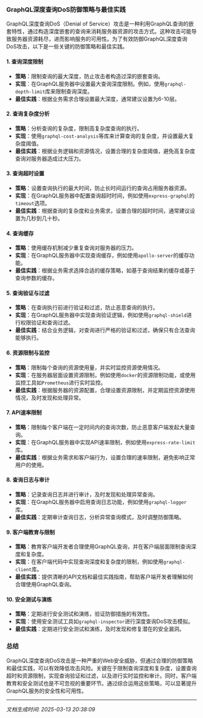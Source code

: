 ### GraphQL深度查询DoS防御策略与最佳实践

GraphQL深度查询DoS（Denial of Service）攻击是一种利用GraphQL查询的嵌套特性，通过构造深度嵌套的查询来消耗服务器资源的攻击方式。这种攻击可能导致服务器资源耗尽，进而影响服务的可用性。为了有效防御GraphQL深度查询DoS攻击，以下是一些关键的防御策略和最佳实践。

#### 1. **查询深度限制**
   - **策略**：限制查询的最大深度，防止攻击者构造过深的嵌套查询。
   - **实现**：在GraphQL服务器中设置最大查询深度限制。例如，使用`graphql-depth-limit`库来限制查询深度。
   - **最佳实践**：根据业务需求合理设置最大深度，通常建议设置为6-10层。

#### 2. **查询复杂度分析**
   - **策略**：分析查询的复杂度，限制高复杂度查询的执行。
   - **实现**：使用`graphql-cost-analysis`等库来计算查询的复杂度，并设置最大复杂度阈值。
   - **最佳实践**：根据业务逻辑和资源情况，设置合理的复杂度阈值，避免高复杂度查询对服务器造成过大压力。

#### 3. **查询超时设置**
   - **策略**：设置查询执行的最大时间，防止长时间运行的查询占用服务器资源。
   - **实现**：在GraphQL服务器中配置查询超时时间，例如使用`express-graphql`的`timeout`选项。
   - **最佳实践**：根据查询的复杂度和业务需求，设置合理的超时时间，通常建议设置为几秒到几十秒。

#### 4. **查询缓存**
   - **策略**：使用缓存机制减少重复查询对服务器的压力。
   - **实现**：在GraphQL服务器中实现查询缓存，例如使用`apollo-server`的缓存功能。
   - **最佳实践**：根据业务需求选择合适的缓存策略，如基于查询结果的缓存或基于查询参数的缓存。

#### 5. **查询验证与过滤**
   - **策略**：在查询执行前进行验证和过滤，防止恶意查询的执行。
   - **实现**：在GraphQL服务器中实现查询验证逻辑，例如使用`graphql-shield`进行权限验证和查询过滤。
   - **最佳实践**：结合业务逻辑，对查询进行严格的验证和过滤，确保只有合法查询能够执行。

#### 6. **资源限制与监控**
   - **策略**：限制每个查询的资源使用量，并实时监控资源使用情况。
   - **实现**：在服务器层面设置资源限制，例如使用`docker`的资源限制功能，或使用监控工具如`Prometheus`进行实时监控。
   - **最佳实践**：根据服务器的资源配置，合理设置资源限制，并定期监控资源使用情况，及时发现和处理异常。

#### 7. **API速率限制**
   - **策略**：限制每个客户端在一定时间内的查询次数，防止恶意客户端发起大量查询。
   - **实现**：在GraphQL服务器中实现API速率限制，例如使用`express-rate-limit`库。
   - **最佳实践**：根据业务需求和客户端行为，设置合理的速率限制，避免影响正常用户的使用。

#### 8. **查询日志与审计**
   - **策略**：记录查询日志并进行审计，及时发现和处理异常查询。
   - **实现**：在GraphQL服务器中启用查询日志功能，例如使用`graphql-logger`库。
   - **最佳实践**：定期审计查询日志，分析异常查询模式，及时调整防御策略。

#### 9. **客户端教育与限制**
   - **策略**：教育客户端开发者合理使用GraphQL查询，并在客户端层面限制查询深度和复杂度。
   - **实现**：在客户端代码中实现查询深度和复杂度的限制，例如使用`graphql-client`库。
   - **最佳实践**：提供清晰的API文档和最佳实践指南，帮助客户端开发者理解如何合理使用GraphQL查询。

#### 10. **安全测试与演练**
   - **策略**：定期进行安全测试和演练，验证防御措施的有效性。
   - **实现**：使用安全测试工具如`graphql-inspector`进行深度查询DoS攻击模拟。
   - **最佳实践**：定期进行安全测试和演练，及时发现和修复潜在的安全漏洞。

### 总结
GraphQL深度查询DoS攻击是一种严重的Web安全威胁，但通过合理的防御策略和最佳实践，可以有效降低攻击风险。关键在于限制查询深度和复杂度，设置查询超时和资源限制，实现查询验证和过滤，以及进行实时监控和审计。同时，客户端教育和安全测试也是不可忽视的重要环节。通过综合运用这些策略，可以显著提升GraphQL服务的安全性和可用性。

---

*文档生成时间: 2025-03-13 20:38:09*












